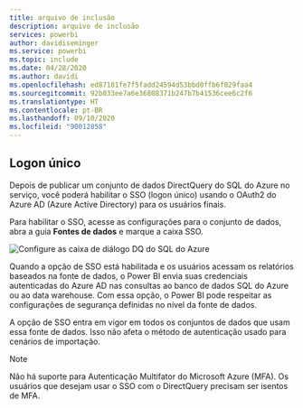 ```yaml
---
title: arquivo de inclusão
description: arquivo de inclusão
services: powerbi
author: davidiseminger
ms.service: powerbi
ms.topic: include
ms.date: 04/28/2020
ms.author: davidi
ms.openlocfilehash: ed87101fe7f5fadd24594d53bbd0ffb6f029faa4
ms.sourcegitcommit: 92b033ee7a6e36808371b247b7b41536cee6c2f6
ms.translationtype: HT
ms.contentlocale: pt-BR
ms.lasthandoff: 09/10/2020
ms.locfileid: "90012858"
---
```

## <a name="single-sign-on"></a>Logon único

Depois de publicar um conjunto de dados DirectQuery do SQL do Azure no serviço, você poderá habilitar o SSO (logon único) usando o OAuth2 do Azure AD (Azure Active Directory) para os usuários finais.

Para habilitar o SSO, acesse as configurações para o conjunto de dados, abra a guia **Fontes de dados** e marque a caixa SSO.

![Configure as caixa de diálogo DQ do SQL do Azure](media/direct-query-sso/sso-dialog.png)

Quando a opção de SSO está habilitada e os usuários acessam os relatórios baseados na fonte de dados, o Power BI envia suas credenciais autenticadas do Azure AD nas consultas ao banco de dados SQL do Azure ou ao data warehouse. Com essa opção, o Power BI pode respeitar as configurações de segurança definidas no nível da fonte de dados.

A opção de SSO entra em vigor em todos os conjuntos de dados que usam essa fonte de dados. Isso não afeta o método de autenticação usado para cenários de importação.

> [!Note]
> Não há suporte para Autenticação Multifator do Microsoft Azure (MFA). Os usuários que desejam usar o SSO com o DirectQuery precisam ser isentos de MFA.

